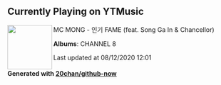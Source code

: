 ## Currently Playing on YTMusic

[<img align="left" width="100" src="https://lh3.googleusercontent.com/B62k4vD5ojsPVEd6My6MjBR-mPxBu-eW3cPKGvOHRz5zm5jliFrjqYO8YjEJt2biBIf5cx_yIpoP8fIT">](https://music.youtube.com/channel/UC2VEhRxYr6OD5Zn_PhhqH1A)

MC MONG - 인기 FAME (feat. Song Ga In & Chancellor)

**Albums**: CHANNEL 8

Last updated at 08/12/2020 12:01

#### Generated with [20chan/github-now](https://github.com/20chan/github-now)


<!--
**20chan/20chan** is a ✨ _special_ ✨ repository because its `README.md` (this file) appears on your GitHub profile.

Here are some ideas to get you started:

- 🔭 I’m currently working on ...
- 🌱 I’m currently learning ...
- 👯 I’m looking to collaborate on ...
- 🤔 I’m looking for help with ...
- 💬 Ask me about ...
- 📫 How to reach me: ...
- 😄 Pronouns: ...
- ⚡ Fun fact: ...
-->
